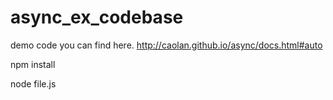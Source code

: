 # async_ex_codebase

demo code you can find here.
http://caolan.github.io/async/docs.html#auto
  
npm install 

node file.js
